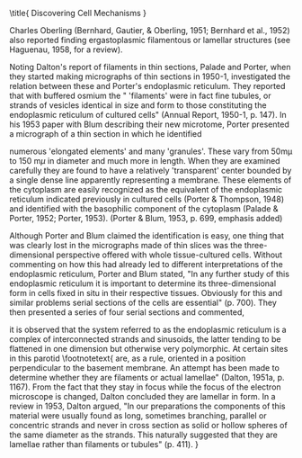\title{
Discovering Cell Mechanisms
}

Charles Oberling (Bernhard, Gautier, \& Oberling, 1951; Bernhard et al., 1952) also reported finding ergastoplasmic filamentous or lamellar structures (see Haguenau, 1958, for a review).

Noting Dalton's report of filaments in thin sections, Palade and Porter, when they started making micrographs of thin sections in 1950-1, investigated the relation between these and Porter's endoplasmic reticulum. They reported that with buffered osmium the " 'filaments' were in fact fine tubules, or strands of vesicles identical in size and form to those constituting the endoplasmic reticulum of cultured cells" (Annual Report, 1950-1, p. 147). In his 1953 paper with Blum describing their new microtome, Porter presented a micrograph of a thin section in which he identified

numerous 'elongated elements' and many 'granules'. These vary from $50 \mathrm{m \mu}$ to $150 \mathrm{~m} \mu$ in diameter and much more in length. When they are examined carefully they are found to have a relatively 'transparent' center bounded by a single dense line apparently representing a membrane. These elements of the cytoplasm are easily recognized as the equivalent of the endoplasmic reticulum indicated previously in cultured cells (Porter \& Thompson, 1948) and identified with the basophilic component of the cytoplasm (Palade \& Porter, 1952; Porter, 1953). (Porter \& Blum, 1953, p. 699, emphasis added)

Although Porter and Blum claimed the identification is easy, one thing that was clearly lost in the micrographs made of thin slices was the three-dimensional perspective offered with whole tissue-cultured cells. Without commenting on how this had already led to different interpretations of the endoplasmic reticulum, Porter and Blum stated, "In any further study of this endoplasmic reticulum it is important to determine its three-dimensional form in cells fixed in situ in their respective tissues. Obviously for this and similar problems serial sections of the cells are essential" (p. 700). They then presented a series of four serial sections and commented,

it is observed that the system referred to as the endoplasmic reticulum is a complex of interconnected strands and sinusoids, the latter tending to be flattened in one dimension but otherwise very polymorphic. At certain sites in this parotid
\footnotetext{
are, as a rule, oriented in a position perpendicular to the basement membrane. An attempt has been made to determine whether they are filaments or actual lamellae" (Dalton, 1951a, p. 1167). From the fact that they stay in focus while the focus of the electron microscope is changed, Dalton concluded they are lamellar in form. In a review in 1953, Dalton argued, "In our preparations the components of this material were usually found as long, sometimes branching, parallel or concentric strands and never in cross section as solid or hollow spheres of the same diameter as the strands. This naturally suggested that they are lamellae rather than filaments or tubules" (p. 411).
}